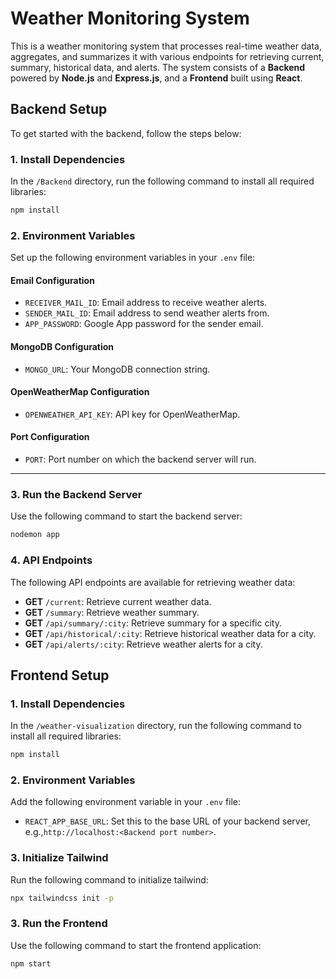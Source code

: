 # Weather Monitoring System

This is a weather monitoring system that processes real-time weather data, aggregates, and summarizes it with various endpoints for retrieving current, summary, historical data, and alerts. The system consists of a **Backend** powered by **Node.js** and **Express.js**, and a **Frontend** built using **React**.



## Backend Setup

To get started with the backend, follow the steps below:

### 1. Install Dependencies

In the `/Backend` directory, run the following command to install all required libraries:

```bash
npm install
```

### 2. Environment Variables

Set up the following environment variables in your `.env` file:

#### Email Configuration

- `RECEIVER_MAIL_ID`: Email address to receive weather alerts.
- `SENDER_MAIL_ID`: Email address to send weather alerts from.
- `APP_PASSWORD`: Google App password for the sender email.

#### MongoDB Configuration

- `MONGO_URL`: Your MongoDB connection string.

#### OpenWeatherMap Configuration

- `OPENWEATHER_API_KEY`: API key for OpenWeatherMap.

#### Port Configuration

- `PORT`: Port number on which the backend server will run.

---

### 3. Run the Backend Server

Use the following command to start the backend server:

```bash
nodemon app
```

### 4. API Endpoints

The following API endpoints are available for retrieving weather data:

- **GET** `/current`: Retrieve current weather data.
- **GET** `/summary`: Retrieve weather summary.
- **GET** `/api/summary/:city`: Retrieve summary for a specific city.
- **GET** `/api/historical/:city`: Retrieve historical weather data for a city.
- **GET** `/api/alerts/:city`: Retrieve weather alerts for a city.

## Frontend Setup

### 1. Install Dependencies

In the `/weather-visualization` directory, run the following command to install all required libraries:

```bash
npm install
```

### 2. Environment Variables

Add the following environment variable in your `.env` file:
- `REACT_APP_BASE_URL`: Set this to the base URL of your backend server, e.g.,`http://localhost:<Backend port number>`.

### 3. Initialize Tailwind

Run the following command to initialize tailwind:
```bash
npx tailwindcss init -p
```


### 3. Run the Frontend

Use the following command to start the frontend application:

```bash
npm start
```


